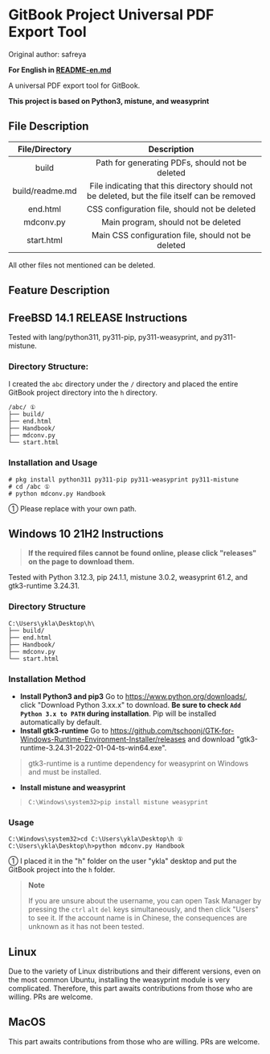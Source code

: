 # GitBook Project Universal PDF Export Tool

Original author: safreya

**For English in [README-en.md](./README-en.md)**

A universal PDF export tool for GitBook.

**This project is based on Python3, mistune, and weasyprint**

## File Description

| File/Directory | Description |
|:---:|:---:|
| build | Path for generating PDFs, should not be deleted |
| build/readme.md | File indicating that this directory should not be deleted, but the file itself can be removed |
| end.html | CSS configuration file, should not be deleted |
| mdconv.py | Main program, should not be deleted |
| start.html | Main CSS configuration file, should not be deleted |

All other files not mentioned can be deleted.

## Feature Description

## FreeBSD 14.1 RELEASE Instructions

Tested with lang/python311, py311-pip, py311-weasyprint, and py311-mistune.

### Directory Structure:

I created the `abc` directory under the `/` directory and placed the entire GitBook project directory into the `h` directory.

```
/abc/ ①
├── build/
├── end.html
├── Handbook/
├── mdconv.py
└── start.html
```

### Installation and Usage

```
# pkg install python311 py311-pip py311-weasyprint py311-mistune
# cd /abc ①
# python mdconv.py Handbook
```

① Please replace with your own path.

## Windows 10 21H2 Instructions

>**If the required files cannot be found online, please click "releases" on the page to download them.**

Tested with Python 3.12.3, pip 24.1.1, mistune 3.0.2, weasyprint 61.2, and gtk3-runtime 3.24.31.

### Directory Structure

```
C:\Users\ykla\Desktop\h\
├── build/
├── end.html
├── Handbook/
├── mdconv.py
└── start.html
```

### Installation Method

- **Install Python3 and pip3** Go to <https://www.python.org/downloads/>, click "Download Python 3.xx.x" to download. **Be sure to check `Add Python 3.x to PATH` during installation**. Pip will be installed automatically by default.
- **Install gtk3-runtime** Go to <https://github.com/tschoonj/GTK-for-Windows-Runtime-Environment-Installer/releases> and download "gtk3-runtime-3.24.31-2022-01-04-ts-win64.exe".
> gtk3-runtime is a runtime dependency for weasyprint on Windows and must be installed.
- **Install mistune and weasyprint**

>```
>C:\Windows\system32>pip install mistune weasyprint
>```

### Usage

```
C:\Windows\system32>cd C:\Users\ykla\Desktop\h ①
C:\Users\ykla\Desktop\h>python mdconv.py Handbook
```

① I placed it in the "h" folder on the user "ykla" desktop and put the GitBook project into the `h` folder.

>**Note**
>
>If you are unsure about the username, you can open Task Manager by pressing the `ctrl` `alt` `del` keys simultaneously, and then click "Users" to see it. If the account name is in Chinese, the consequences are unknown as it has not been tested.

## Linux

Due to the variety of Linux distributions and their different versions, even on the most common Ubuntu, installing the weasyprint module is very complicated. Therefore, this part awaits contributions from those who are willing. PRs are welcome.

## MacOS

This part awaits contributions from those who are willing. PRs are welcome.
